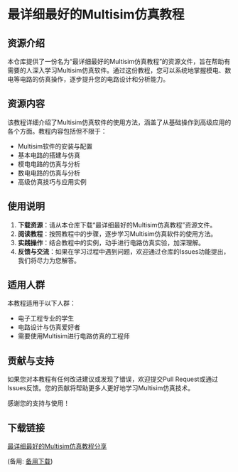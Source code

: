 # 最详细最好的Multisim仿真教程

## 资源介绍

本仓库提供了一份名为“最详细最好的Multisim仿真教程”的资源文件，旨在帮助有需要的人深入学习Multisim仿真软件。通过这份教程，您可以系统地掌握模电、数电等电路的仿真操作，逐步提升您的电路设计和分析能力。

## 资源内容

该教程详细介绍了Multisim仿真软件的使用方法，涵盖了从基础操作到高级应用的各个方面。教程内容包括但不限于：

- Multisim软件的安装与配置
- 基本电路的搭建与仿真
- 模电电路的仿真与分析
- 数电电路的仿真与分析
- 高级仿真技巧与应用实例

## 使用说明

1. **下载资源**：请从本仓库下载“最详细最好的Multisim仿真教程”资源文件。
2. **阅读教程**：按照教程中的步骤，逐步学习Multisim仿真软件的使用方法。
3. **实践操作**：结合教程中的实例，动手进行电路仿真实验，加深理解。
4. **反馈与交流**：如果在学习过程中遇到问题，欢迎通过仓库的Issues功能提出，我们将尽力为您解答。

## 适用人群

本教程适用于以下人群：

- 电子工程专业的学生
- 电路设计与仿真爱好者
- 需要使用Multisim进行电路仿真的工程师

## 贡献与支持

如果您对本教程有任何改进建议或发现了错误，欢迎提交Pull Request或通过Issues反馈。您的贡献将帮助更多人更好地学习Multisim仿真技术。

感谢您的支持与使用！

## 下载链接
[最详细最好的Multisim仿真教程分享](https://pan.quark.cn/s/5e28231cc3bc) 

(备用: [备用下载](https://pan.baidu.com/s/1AfneyOl7WsCxWGp-fmp8Fg?pwd=2euu))
